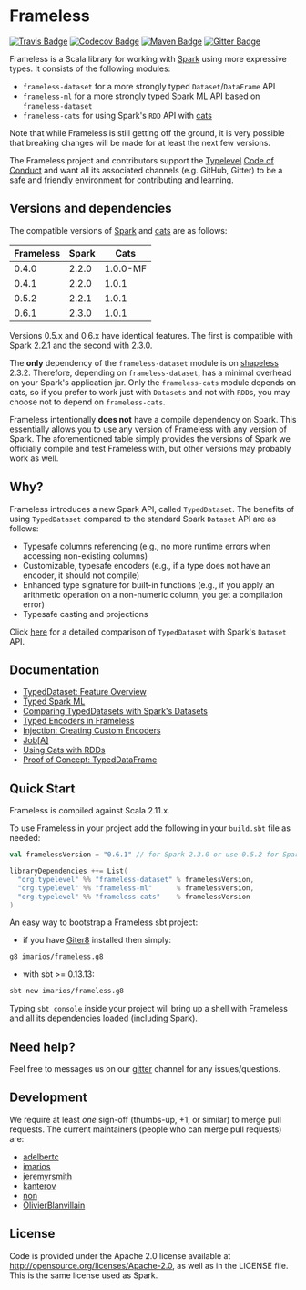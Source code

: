 # Frameless

[![Travis Badge](https://travis-ci.org/typelevel/frameless.svg?branch=master)](https://travis-ci.org/typelevel/frameless)
[![Codecov Badge](https://codecov.io/gh/typelevel/frameless/branch/master/graph/badge.svg)](https://codecov.io/gh/typelevel/frameless)
[![Maven Badge](https://img.shields.io/maven-central/v/org.typelevel/frameless-dataset_2.11.svg)](https://maven-badges.herokuapp.com/maven-central/org.typelevel/frameless-dataset_2.11)
[![Gitter Badge](https://badges.gitter.im/typelevel/frameless.svg)](https://gitter.im/typelevel/frameless)

Frameless is a Scala library for working with [Spark](http://spark.apache.org/) using more expressive types. 
It consists of the following modules:

* `frameless-dataset` for a more strongly typed `Dataset`/`DataFrame` API   
* `frameless-ml` for a more strongly typed Spark ML API based on `frameless-dataset`
* `frameless-cats` for using Spark's `RDD` API with [cats](https://github.com/typelevel/cats)

Note that while Frameless is still getting off the ground, it is very possible that breaking changes will be
made for at least the next few versions.

The Frameless project and contributors support the
[Typelevel](http://typelevel.org/) [Code of Conduct](http://typelevel.org/conduct.html) and want all its
associated channels (e.g. GitHub, Gitter) to be a safe and friendly environment for contributing and learning.


## Versions and dependencies

The compatible versions of [Spark](http://spark.apache.org/) and 
[cats](https://github.com/typelevel/cats) are as follows:   

| Frameless  | Spark | Cats | 
| --- | --- | --- |
| 0.4.0  | 2.2.0  | 1.0.0-MF |
| 0.4.1  | 2.2.0  | 1.0.1 | 
| 0.5.2  | 2.2.1  | 1.0.1 |
| 0.6.1  | 2.3.0  | 1.0.1 |

Versions 0.5.x and 0.6.x have identical features. The first is compatible with Spark 2.2.1 and the second with 2.3.0. 

The **only** dependency of the `frameless-dataset` module is on [shapeless](https://github.com/milessabin/shapeless) 2.3.2. 
Therefore, depending on `frameless-dataset`, has a minimal overhead on your Spark's application jar. 
Only the `frameless-cats` module depends on cats, so if you prefer to work just with `Datasets` and not with `RDD`s, 
you may choose not to depend on `frameless-cats`. 

Frameless intentionally **does not** have a compile dependency on Spark. 
This essentially allows you to use any version of Frameless with any version of Spark. 
The aforementioned table simply provides the versions of Spark we officially compile 
and test Frameless with, but other versions may probably work as well. 

## Why?

Frameless introduces a new Spark API, called `TypedDataset`. 
The benefits of using `TypedDataset` compared to the standard Spark `Dataset` API are as follows:

* Typesafe columns referencing (e.g., no more runtime errors when accessing non-existing columns)
* Customizable, typesafe encoders (e.g., if a type does not have an encoder, it should not compile) 
* Enhanced type signature for built-in functions (e.g., if you apply an arithmetic operation on a non-numeric column, you 
get a compilation error)
* Typesafe casting and projections

Click [here](http://typelevel.org/frameless/TypedDatasetVsSparkDataset.html) for a 
detailed comparison of `TypedDataset` with Spark's `Dataset` API. 

## Documentation

* [TypedDataset: Feature Overview](http://typelevel.org/frameless/FeatureOverview.html)
* [Typed Spark ML](http://typelevel.org/frameless/TypedML.html)
* [Comparing TypedDatasets with Spark's Datasets](http://typelevel.org/frameless/TypedDatasetVsSparkDataset.html)
* [Typed Encoders in Frameless](http://typelevel.org/frameless/TypedEncoder.html)
* [Injection: Creating Custom Encoders](http://typelevel.org/frameless/Injection.html)
* [Job\[A\]](http://typelevel.org/frameless/Job.html)
* [Using Cats with RDDs](http://typelevel.org/frameless/Cats.html)
* [Proof of Concept: TypedDataFrame](http://typelevel.org/frameless/TypedDataFrame.html)

## Quick Start
Frameless is compiled against Scala 2.11.x.

To use Frameless in your project add the following in your `build.sbt` file as needed:

```scala
val framelessVersion = "0.6.1" // for Spark 2.3.0 or use 0.5.2 for Spark 2.2.1

libraryDependencies ++= List(
  "org.typelevel" %% "frameless-dataset" % framelessVersion,
  "org.typelevel" %% "frameless-ml"      % framelessVersion,
  "org.typelevel" %% "frameless-cats"    % framelessVersion  
)
```

An easy way to bootstrap a Frameless sbt project:

- if you have [Giter8][g8] installed then simply:

```bash
g8 imarios/frameless.g8
```
- with sbt >= 0.13.13:

```bash
sbt new imarios/frameless.g8
```

Typing `sbt console` inside your project will bring up a shell with Frameless
and all its dependencies loaded (including Spark).

## Need help?

Feel free to messages us on our [gitter](https://gitter.im/typelevel/frameless) 
channel for any issues/questions.


## Development
We require at least *one* sign-off (thumbs-up, +1, or similar) to merge pull requests. The current maintainers
(people who can merge pull requests) are:

* [adelbertc](https://github.com/adelbertc)
* [imarios](https://github.com/imarios)
* [jeremyrsmith](https://github.com/jeremyrsmith)
* [kanterov](https://github.com/kanterov)
* [non](https://github.com/non)
* [OlivierBlanvillain](https://github.com/OlivierBlanvillain/)

## License
Code is provided under the Apache 2.0 license available at http://opensource.org/licenses/Apache-2.0,
as well as in the LICENSE file. This is the same license used as Spark.

[g8]: http://www.foundweekends.org/giter8/
